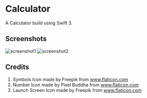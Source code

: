 # Calculator
A Calculator build using Swift 3.

## Screenshots
![screenshot1](https://user-images.githubusercontent.com/20210939/27738380-cd6f2124-5dc8-11e7-993e-8f4da3d71708.png)
![screenshot2](https://user-images.githubusercontent.com/20210939/27738379-cd6e565e-5dc8-11e7-8e12-60e116193577.png)

## Credits

1. Symbols Icon made by Freepik from www.flaticon.com 
2. Number Icon made by Pixel Buddha from www.flaticon.com
3. Launch Screen Icon made by Freepik from www.flaticon.com 

